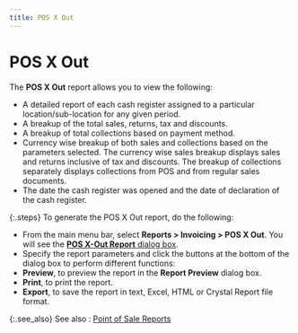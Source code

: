 ```yaml
---
title: POS X Out
---
```


# POS X Out


The **POS X Out** report allows  you to view the following:

- A detailed  report of each cash register assigned to a particular location/sub-location  for any given period.
- A breakup of  the total sales, returns, tax and discounts.
- A breakup of  total collections based on payment method.
- Currency wise  breakup of both sales and collections based on the parameters selected.  The currency wise sales breakup displays sales and returns inclusive of  tax and discounts. The breakup of collections separately displays collections  from POS and from regular sales documents.
- The date the  cash register was opened and the date of declaration of the cash register.



{:.steps}
To generate the POS X Out report, do the  following:

- From the main  menu bar, select **Reports &gt; Invoicing 
 &gt; POS X Out**. You will see the [**POS X-Out Report** dialog box]({{site.pos_baseurl}}/point-of-sale-reports/pos-x-out-report/pos-x-out-report-dialog-box/the_pos_x_out_report_dialog_box_pos.html).
- Specify the  report parameters and click the buttons at the bottom of the dialog box  to perform different functions:
- **Preview**,  to preview the report in the **Report Preview**  dialog box.
- **Print**,  to print the report.
- **Export**,  to save the report in text, Excel, HTML or Crystal Report file format.



{:.see_also}
See also
: [Point of Sale  Reports]({{site.pos_baseurl}}/point-of-sale-reports/point_of_sale_reports.html)
